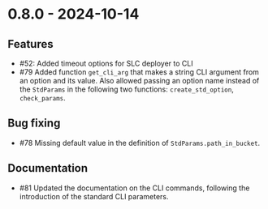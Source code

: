 # 0.8.0 - 2024-10-14

## Features

* #52: Added timeout options for SLC deployer to CLI
* #79 Added function `get_cli_arg` that makes a string CLI argument from an option and its value.
  Also allowed passing an option name instead of the `StdParams` in the following two functions:
  `create_std_option`, `check_params`.

## Bug fixing

* #78 Missing default value in the definition of `StdParams.path_in_bucket`.

## Documentation

* #81 Updated the documentation on the CLI commands, following the introduction of the standard
  CLI parameters.
